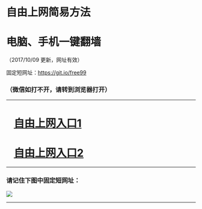 ﻿# 自由上网简易方法

# 电脑、手机一键翻墙

（2017/10/09 更新，网址有效）

固定短网址：https://git.io/free99

### （微信如打不开，请转到浏览器打开）


***





# &nbsp;&nbsp; <a href="http://ft140457853.fwq-tz-1001.info/fwqtz01.html?t=1009001102 " target="_blank">自由上网入口1</a>
# &nbsp;&nbsp; <a href="http://ft1290823630.fwq-tz-1002.info/fwqtz02.html?t=100900117774 " target="_blank">自由上网入口2</a>
***

### 请记住下图中固定短网址：

<img src="https://s3-us-west-2.amazonaws.com/fwq-1001/yjfq-20170905okok.png" /> 


***

